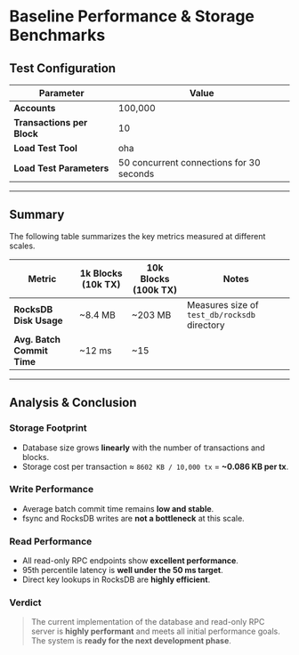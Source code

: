 # Baseline Performance & Storage Benchmarks 

##  Test Configuration

| Parameter                  | Value                                    |
| -------------------------- | ---------------------------------------- |
| **Accounts**               | 100,000                                  |
| **Transactions per Block** | 10                                       |
| **Load Test Tool**         | oha                                      |
| **Load Test Parameters**   | 50 concurrent connections for 30 seconds |

---

## Summary 

The following table summarizes the key metrics measured at different scales.

| **Metric**                      | **1k Blocks (10k TX)** | **10k Blocks (100k TX)** | **Notes**                                     |
| ------------------------------- | ---------------------- | ------------------------ | --------------------------------------------- |
| **RocksDB Disk Usage**          | ~8.4 MB                 | ~203 MB                  | Measures size of `test_db/rocksdb` directory  |
| **Avg. Batch Commit Time**      | ~12 ms                 | ~15 
---

## Analysis & Conclusion

### Storage Footprint

* Database size grows **linearly** with the number of transactions and blocks.
* Storage cost per transaction ≈ `8602 KB / 10,000 tx` = **~0.086 KB per tx**.

### Write Performance

* Average batch commit time remains **low and stable**.
* fsync and RocksDB writes are **not a bottleneck** at this scale.

### Read Performance

* All read-only RPC endpoints show **excellent performance**.
* 95th percentile latency is **well under the 50 ms target**.
* Direct key lookups in RocksDB are **highly efficient**.

### Verdict

> The current implementation of the database and read-only RPC server is **highly performant** and meets all initial performance goals. The system is **ready for the next development phase**.


